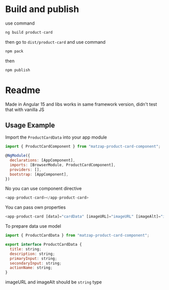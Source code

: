 # Build and publish

use command

```javascript
ng build product-card
```

then go to `dist/product-card` and use command

```javascript
npm pack
```

then

```javascript
npm publish
```

# Readme

Made in Angular 15 and libs works in same framework version, didn't test that with vanilla JS

## Usage Example

Import the `ProductCardData` into your app module

```javascript
import { ProductCardComponent } from "matzap-product-card-component";
```

```javascript
@NgModule({
  declarations: [AppComponent],
  imports: [BrowserModule, ProductCardComponent],
  providers: [],
  bootstrap: [AppComponent],
})
```

No you can use component directive

```javascript
<app-product-card></app-product-card>
```

You can pass own properties

```javascript
<app-product-card [data]="cardData" [imageURL]="imageURL" [imageAlt]="imageAlt"></app-product-card>
```

To prepare data use model

```javascript
import { ProductCardData } from "matzap-product-card-component";

export interface ProductCardData {
  title: string;
  description: string;
  primaryInput: string;
  secondaryInput: string;
  actionName: string;
}
```

imageURL and imageAlt should be `string` type
